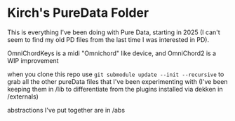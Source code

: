 # Kirch's PureData Folder

This is everything I've been doing with Pure Data, starting in 2025 (I can't
seem to find my old PD files from the last time I was interested in PD).

OmniChordKeys is a midi "Omnichord" like device, and OmniChord2 is a WIP improvement

when you clone this repo use `git submodule update --init --recursive` to grab
all the other pureData files that I've been experimenting with (I've been
keeping them in /lib to differentiate from the plugins installed via dekken in
/externals)

abstractions I've put together are in /abs
